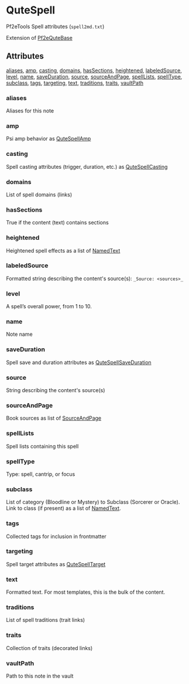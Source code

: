 # QuteSpell

Pf2eTools Spell attributes (`spell2md.txt`)

Extension of [Pf2eQuteBase](../Pf2eQuteBase.md)

## Attributes

[aliases](#aliases), [amp](#amp), [casting](#casting), [domains](#domains), [hasSections](#hassections), [heightened](#heightened), [labeledSource](#labeledsource), [level](#level), [name](#name), [saveDuration](#saveduration), [source](#source), [sourceAndPage](#sourceandpage), [spellLists](#spelllists), [spellType](#spelltype), [subclass](#subclass), [tags](#tags), [targeting](#targeting), [text](#text), [traditions](#traditions), [traits](#traits), [vaultPath](#vaultpath)


### aliases

Aliases for this note

### amp

Psi amp behavior as [QuteSpellAmp](QuteSpellAmp.md)

### casting

Spell casting attributes (trigger, duration, etc.) as [QuteSpellCasting](QuteSpellCasting.md)

### domains

List of spell domains (links)

### hasSections

True if the content (text) contains sections

### heightened

Heightened spell effects as a list of [NamedText](../../NamedText.md)

### labeledSource

Formatted string describing the content's source(s): `_Source: <sources>_`

### level

A spell’s overall power, from 1 to 10.

### name

Note name

### saveDuration

Spell save and duration attributes as [QuteSpellSaveDuration](QuteSpellSaveDuration.md)

### source

String describing the content's source(s)

### sourceAndPage

Book sources as list of [SourceAndPage](../../SourceAndPage.md)

### spellLists

Spell lists containing this spell

### spellType

Type: spell, cantrip, or focus

### subclass

List of category (Bloodline or Mystery) to Subclass (Sorcerer or Oracle). Link to class (if present) as a list of [NamedText](../../NamedText.md).

### tags

Collected tags for inclusion in frontmatter

### targeting

Spell target attributes as [QuteSpellTarget](QuteSpellTarget.md)

### text

Formatted text. For most templates, this is the bulk of the content.

### traditions

List of spell traditions (trait links)

### traits

Collection of traits (decorated links)

### vaultPath

Path to this note in the vault

